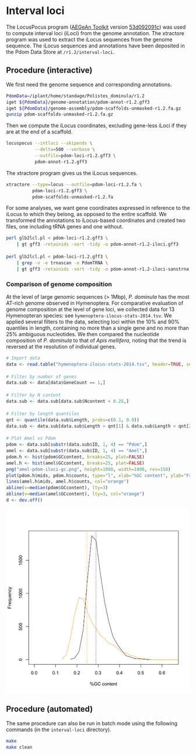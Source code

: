 # Interval loci

The LocusPocus program ([AEGeAn Toolkit][] version [53d092091c][]) was used to compute interval loci (iLoci) from the genome annotation.
The xtractore program was used to extract the iLocus sequences from the genome sequence.
The iLocus sequences and annotations have been deposited in the Pdom Data Store at `/r1.2/interval-loci`.

## Procedure (interactive)

We first need the genome sequence and corresponding annotations.

```bash
PdomData=/iplant/home/standage/Polistes_dominula/r1.2
iget ${PdomData}/genome-annotation/pdom-annot-r1.2.gff3
iget ${PdomData}/genome-assembly/pdom-scaffolds-unmasked-r1.2.fa.gz
gunzip pdom-scaffolds-unmasked-r1.2.fa.gz
```

Then we compute the iLocus coordinates, excluding gene-less iLoci if they are at the end of a scaffold.

```bash
locuspocus --intloci --skipends \
           --delta=500 --verbose \
           --outfile=pdom-loci-r1.2.gff3 \
           pdom-annot-r1.2.gff3
```

The xtractore program gives us the iLocus sequences.

```bash
xtractore --type=locus --outfile=pdom-loci-r1.2.fa \
          pdom-loci-r1.2.gff3 \
          pdom-scaffolds-unmasked-r1.2.fa
```

For some analyses, we want gene coordinates expressed in reference to the iLocus to which they belong, as opposed to the entire scaffold.
We transformed the annotations to iLocus-based coordinates and created two files, one including tRNA genes and one without.

```bash
perl glb2lcl.pl < pdom-loci-r1.2.gff3 \
    | gt gff3 -retainids -sort -tidy -o pdom-annot-r1.2-iloci.gff3
    
perl glb2lcl.pl < pdom-loci-r1.2.gff3 \
    | grep -v -e trnascan -e PdomTRNA \
    | gt gff3 -retainids -sort -tidy -o pdom-annot-r1.2-iloci-sanstrna.gff3
```

### Comparison of genome composition

At the level of large genomic sequences (> 1Mbp), *P. dominula* has the most AT-rich genome observed in Hymenoptera.
For comparative evaluation of genome composition at the level of gene loci, we collected data for 13 Hymenopteran species: see ``hymenoptera-ilocus-stats-2014.tsv``.
We applied several filters to the data, selecting loci within the 10% and 90% quantiles in length, containing no more than a single gene and no more than 25% ambiguous nucleotides.
We then compared the nucleotide composition of *P. dominula* to that of *Apis mellifera*, noting that the trend is reversed at the resolution of individual genes.

```R
# Import data
data <- read.table("hymenoptera-ilocus-stats-2014.tsv", header=TRUE, sep="\t")

# Filter by number of genes
data.sub <- data[data$GeneCount == 1,]

# Filter by N content
data.sub <- data.sub[data.sub$Ncontent < 0.25,]

# Filter by length quantiles
qnt <- quantile(data.sub$Length, probs=c(0.1, 0.9))
data.sub <- data.sub[data.sub$Length > qnt[1] & data.sub$Length < qnt[2],]

# Plot Amel vs Pdom
pdom <- data.sub[substr(data.sub$ID, 1, 4) == "Pdom",]
amel <- data.sub[substr(data.sub$ID, 1, 4) == "Amel",]
pdom.h <- hist(pdom$GCcontent, breaks=25, plot=FALSE)
amel.h <- hist(amel$GCcontent, breaks=25, plot=FALSE)
png("amel-pdom-iloci-gc.png", height=1000, width=1000, res=150)
plot(pdom.h$mids, pdom.h$counts, type="l", xlab="%GC content", ylab="Frequency", xlim=c(0,0.65))
lines(amel.h$mids, amel.h$counts, col="orange")
abline(v=median(pdom$GCcontent), lty=3)
abline(v=median(amel$GCcontent), lty=3, col="orange")
d <- dev.off()
```

![Composition of gene loci, *Apis mellifera* in orange, *Polistes dominula* in black.](amel-pdom-iloci-gc.png)

## Procedure (automated)

The same procedure can also be run in batch mode using the following commands (in the `interval-loci` directory).

```bash
make
make clean
```

[AEGeAn Toolkit]: http://standage.github.io/AEGeAn
[53d092091c]: https://github.com/standage/AEGeAn/tree/53d092091c928136d5ab2d031dcd32f293ce3a4f
[d72e59a]: https://github.com/standage/AEGeAn/tree/d72e59ad0012f69fa2fd036f4d715af3ca72d1ab
